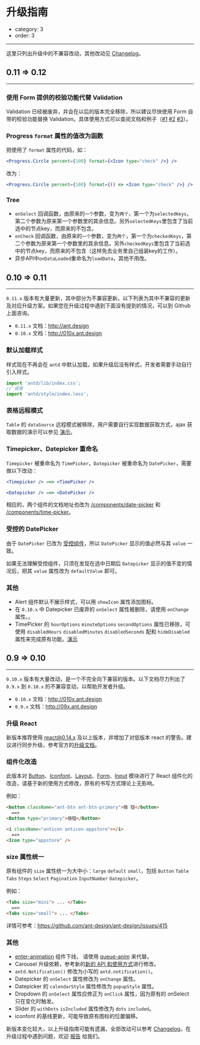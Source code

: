 # 升级指南

- category: 3
- order: 3

---

这里只列出升级中的不兼容改动，其他改动见 [Changelog](/changelog)。

## 0.11 => 0.12

---

### 使用 Form 提供的校验功能代替 Validation

Validation 已经被废弃，并会在以后的版本完全移除，所以建议尽快使用 Form 自带的校验功能替换 Validation。具体使用方式可以查阅文档和例子（[#1](http://ant.design/components/form/#demo-validate-basic) [#2](http://ant.design/components/form/#demo-validate-other) [#3](http://ant.design/components/form/#demo-validate-customized)）。

### Progress `format` 属性的值改为函数

把使用了 `format` 属性的代码，如：

```jsx
<Progress.Circle percent={100} format={<Icon type="check" />} />
```

改为：

```jsx
<Progress.Circle percent={100} format={() => <Icon type="check" />} />
```
### Tree
- `onSelect` 回调函数，由原来的`一个`参数，变为`两个`，第一个为`selectedKeys`，第二个参数为原来第一个参数里的其余信息。另外`selectedKeys`里包含了当前选中的节点key，而原来的不包含。
- `onCheck` 回调函数，由原来的`一个`参数，变为`两个`，第一个为`checkedKeys`，第二个参数为原来第一个参数里的其余信息。另外`checkedKeys`里包含了当前选中的节点key，而原来的不包含（这样免去业务里自己组装key的工作）。
- 异步API中`onDataLoaded`重命名为`loadData`，其他不用改。


## 0.10 => 0.11

---

`0.11.x` 版本有大量更新，其中部分为不兼容更新。以下列表为其中不兼容的更新及对应升级方案。如果您在升级过程中遇到下面没有提到的情况，可以到 Github 上面咨询。

- `0.11.x` 文档：http://ant.design
- `0.10.x` 文档：http://010x.ant.design

### 默认加载样式

样式现在不再会在 `antd` 中默认加载，如果升级后没有样式，开发者需要手动自行引入样式。

```js
import 'antd/lib/index.css';
// 或者
import 'antd/style/index.less';
```

### 表格远程模式

`Table` 的 `dataSource` 远程模式被移除，用户需要自行实现数据获取方式，ajax 获取数据的演示可以参见 [演示](http://ant.design/components/table/#demo-ajax)。

### Timepicker、Datepicker 重命名

`Timepicker` 被重命名为 `TimePicker`，`Datepicker` 被重命名为 `DatePicker`，需要做以下改动：

```jsx
<Timepicker /> ==> <TimePicker />
```

```jsx
<Datepicker /> ==> <DatePicker />
```

相应的，两个组件的文档地址也改为 [/components/date-picker](/components/date-picker) 和 [/components/time-picker](/components/time-picker)。

### 受控的 DatePicker

由于 `DatePicker` 已改为 [受控组件](https://facebook.github.io/react/docs/forms.html#controlled-components)，所以 `DatePicker` 显示的值必然与其 `value` 一致。

如果无法理解受控组件，只须在发现在选中日期后 `Datepicker` 显示的值不变的情况后，把其 `value` 属性改为 `defaultValue` 即可。

### 其他

- Alert 组件默认不展示样式，可以用 `showIcon` 属性添加图标。
- 在 `0.10.x` 中 Datepicker 已废弃的 `onSelect` 属性被删除，请使用 `onChange` 属性。。
- TimePicker 的 `hourOptions` `minuteOptions` `secondOptions` 属性已移除，可使用 `disabledHours` `disabledMinutes` `disabledSeconds` 配和 `hideDisabled` 属性来完成原有功能。[演示](http://ant.design/components/time-picker/#picker-demo-disable-options)


## 0.9 => 0.10

---

`0.10.x` 版本有大量改动，是一个不完全向下兼容的版本。以下文档尽力列出了 `0.9.x` 到 `0.10.x` 的不兼容变动，以帮助开发者升级。

- `0.10.x` 文档：http://010x.ant.design
- `0.9.x` 文档：http://09x.ant.design

### 升级 React

新版本推荐使用 react@0.14.x 及以上版本，并增加了对低版本 react 的警告。建议进行同步升级，参考官方的[升级文档](http://facebook.github.io/react/blog/2015/10/07/react-v0.14.html)。

### 组件化改造

此版本对 [Button](/components/button/)、[Iconfont](/components/icon/)、[Layout](/components/layout/)、[Form](/components/form/)、[Input](/components/form/#demo-input) 模块进行了 React 组件化的改造，请基于新的使用方式修改，原有的书写方式理论上无影响。

例如：

```html
<button className="ant-btn ant-btn-primary">按 钮</button>
  ==>
<Button type="primary">按钮</Button>
```

```html
<i className="anticon anticon-appstore"></i>
  ==>
<Icon type="appstore" />
```

### size 属性统一

原有组件的 `size` 属性统一为大中小：`large` `default` `small`，包括 `Button` `Table` `Tabs` `Steps` `Select` `Pagination` `InputNumber` `Datepicker`。

例如：

```html
<Tabs size="mini"> ... </Tabs>
  ==>
<Tabs size="small"> ... </Tabs>
```

详情可参考：https://github.com/ant-design/ant-design/issues/415

### 其他

- [enter-animation](http://09x.ant.design/components/enter-animation) 组件下线， 请使用 [queue-anim](/components/queue-anim) 来代替。
- Carousel 升级依赖，参考新的[新的 API 和使用方式](/components/carousel/)进行修改。
- `antd.Notification()` 修改为小写的 `antd.notification()`。
- Datepicker 的 `onSelect` 属性修改为 `onChange` 属性。
- Datepicker 的 `calendarStyle` 属性修改为 `popupStyle` 属性。
- Dropdown 的 `onSelect` 属性应修正为 `onClick` 属性，因为原有的 onSelect 只在变化时触发。
- Slider 的 `withDots` `isIncluded` 属性修改为 `dots` `included`。
- iconfont 的基线更新，可能导致原有图标的位置偏移。

新版本变化较大，以上升级指南可能有遗漏，全部改动可以参考 [Changelog](/changelog)。在升级过程中遇到问题，欢迎 [报告](https://github.com/ant-design/ant-design/issues/new) 给我们。
